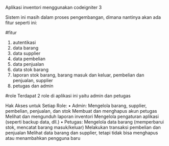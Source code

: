 Aplikasi inventori menggunakan codeigniter 3

Sistem ini masih dalam proses pengembangan, dimana nantinya akan ada fitur seperti ini:

#fitur
1. autentikasi
2. data barang
3. data supplier
4. data pembelian
5. data penjualan
6. data stok barang
7. laporan stok barang, barang masuk dan keluar, pembelian dan penjualan, supplier
8. petugas dan admin

#role
Terdapat 2 role di aplikasi ini yaitu admin dan petugas

Hak Akses untuk Setiap Role:
•	Admin:
    Mengelola barang, supplier, pembelian, penjualan, dan stok
    Membuat dan menghapus akun petugas
    Melihat dan mengunduh laporan inventori
    Mengelola pengaturan aplikasi (seperti backup data, dll.)
•	Petugas:
    Mengelola data barang (memperbarui stok, mencatat barang masuk/keluar)
    Melakukan transaksi pembelian dan penjualan
    Melihat data barang dan supplier, tetapi tidak bisa menghapus atau menambahkan pengguna baru
